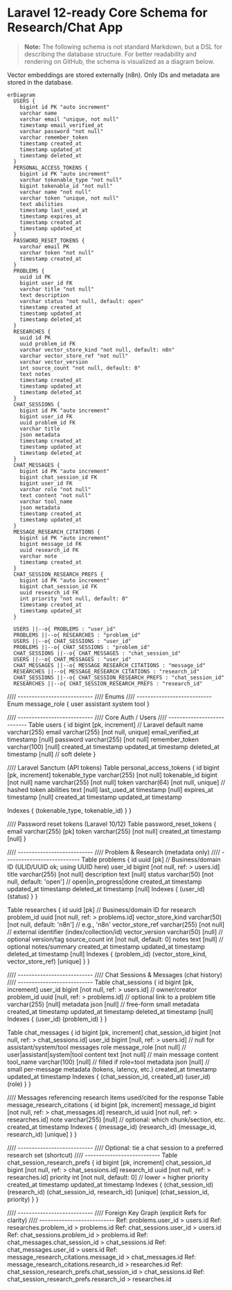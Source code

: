 

# Laravel 12-ready Core Schema for Research/Chat App

> **Note:** The following schema is not standard Markdown, but a DSL for describing the database structure. For better readability and rendering on GitHub, the schema is visualized as a diagram below.

Vector embeddings are stored externally (n8n). Only IDs and metadata are stored in the database.

```mermaid
erDiagram
  USERS {
    bigint id PK "auto increment"
    varchar name
    varchar email "unique, not null"
    timestamp email_verified_at
    varchar password "not null"
    varchar remember_token
    timestamp created_at
    timestamp updated_at
    timestamp deleted_at
  }
  PERSONAL_ACCESS_TOKENS {
    bigint id PK "auto increment"
    varchar tokenable_type "not null"
    bigint tokenable_id "not null"
    varchar name "not null"
    varchar token "unique, not null"
    text abilities
    timestamp last_used_at
    timestamp expires_at
    timestamp created_at
    timestamp updated_at
  }
  PASSWORD_RESET_TOKENS {
    varchar email PK
    varchar token "not null"
    timestamp created_at
  }
  PROBLEMS {
    uuid id PK
    bigint user_id FK
    varchar title "not null"
    text description
    varchar status "not null, default: open"
    timestamp created_at
    timestamp updated_at
    timestamp deleted_at
  }
  RESEARCHES {
    uuid id PK
    uuid problem_id FK
    varchar vector_store_kind "not null, default: n8n"
    varchar vector_store_ref "not null"
    varchar vector_version
    int source_count "not null, default: 0"
    text notes
    timestamp created_at
    timestamp updated_at
    timestamp deleted_at
  }
  CHAT_SESSIONS {
    bigint id PK "auto increment"
    bigint user_id FK
    uuid problem_id FK
    varchar title
    json metadata
    timestamp created_at
    timestamp updated_at
    timestamp deleted_at
  }
  CHAT_MESSAGES {
    bigint id PK "auto increment"
    bigint chat_session_id FK
    bigint user_id FK
    varchar role "not null"
    text content "not null"
    varchar tool_name
    json metadata
    timestamp created_at
    timestamp updated_at
  }
  MESSAGE_RESEARCH_CITATIONS {
    bigint id PK "auto increment"
    bigint message_id FK
    uuid research_id FK
    varchar note
    timestamp created_at
  }
  CHAT_SESSION_RESEARCH_PREFS {
    bigint id PK "auto increment"
    bigint chat_session_id FK
    uuid research_id FK
    int priority "not null, default: 0"
    timestamp created_at
    timestamp updated_at
  }

  USERS ||--o{ PROBLEMS : "user_id"
  PROBLEMS ||--o{ RESEARCHES : "problem_id"
  USERS ||--o{ CHAT_SESSIONS : "user_id"
  PROBLEMS ||--o{ CHAT_SESSIONS : "problem_id"
  CHAT_SESSIONS ||--o{ CHAT_MESSAGES : "chat_session_id"
  USERS ||--o{ CHAT_MESSAGES : "user_id"
  CHAT_MESSAGES ||--o{ MESSAGE_RESEARCH_CITATIONS : "message_id"
  RESEARCHES ||--o{ MESSAGE_RESEARCH_CITATIONS : "research_id"
  CHAT_SESSIONS ||--o{ CHAT_SESSION_RESEARCH_PREFS : "chat_session_id"
  RESEARCHES ||--o{ CHAT_SESSION_RESEARCH_PREFS : "research_id"
```

//// ---------------------------
//// Enums
//// ---------------------------
Enum message_role {
  user
  assistant
  system
  tool
}

//// ---------------------------
//// Core Auth / Users
//// ---------------------------
Table users {
  id                bigint [pk, increment] // Laravel default
  name              varchar(255)
  email             varchar(255) [not null, unique]
  email_verified_at timestamp [null]
  password          varchar(255) [not null]
  remember_token    varchar(100) [null]
  created_at        timestamp
  updated_at        timestamp
  deleted_at        timestamp [null] // soft delete
}

//// Laravel Sanctum (API tokens)
Table personal_access_tokens {
  id             bigint [pk, increment]
  tokenable_type varchar(255) [not null]
  tokenable_id   bigint [not null]
  name           varchar(255) [not null]
  token          varchar(64)  [not null, unique] // hashed token
  abilities      text [null]
  last_used_at   timestamp [null]
  expires_at     timestamp [null]
  created_at     timestamp
  updated_at     timestamp

  Indexes {
    (tokenable_type, tokenable_id)
  }
}

//// Password reset tokens (Laravel 10/12)
Table password_reset_tokens {
  email      varchar(255) [pk]
  token      varchar(255) [not null]
  created_at timestamp [null]
}

//// ---------------------------
//// Problem & Research (metadata only)
//// ---------------------------
Table problems {
  id          uuid [pk]                       // Business/domain ID (ULID/UUID ok; using UUID here)
  user_id     bigint [not null, ref: > users.id]
  title       varchar(255) [not null]
  description text [null]
  status      varchar(50) [not null, default: 'open'] // open|in_progress|done
  created_at  timestamp
  updated_at  timestamp
  deleted_at  timestamp [null]
  Indexes {
    (user_id)
    (status)
  }
}

Table researches {
  id                   uuid [pk]                         // Business/domain ID for research
  problem_id           uuid [not null, ref: > problems.id]
  vector_store_kind    varchar(50)  [not null, default: 'n8n'] // e.g., 'n8n'
  vector_store_ref     varchar(255) [not null]                 // external identifier (index/collection/id)
  vector_version       varchar(50)  [null]                     // optional version/tag
  source_count         int          [not null, default: 0]
  notes                text         [null]                     // optional notes/summary
  created_at           timestamp
  updated_at           timestamp
  deleted_at           timestamp [null]
  Indexes {
    (problem_id)
    (vector_store_kind, vector_store_ref) [unique]
  }
}

//// ---------------------------
//// Chat Sessions & Messages (chat history)
//// ---------------------------
Table chat_sessions {
  id          bigint [pk, increment]
  user_id     bigint [not null, ref: > users.id] // owner/creator
  problem_id  uuid   [null, ref: > problems.id]  // optional link to a problem
  title       varchar(255) [null]
  metadata    json        [null]                 // free-form small metadata
  created_at  timestamp
  updated_at  timestamp
  deleted_at  timestamp [null]
  Indexes {
    (user_id)
    (problem_id)
  }
}

Table chat_messages {
  id               bigint [pk, increment]
  chat_session_id  bigint [not null, ref: > chat_sessions.id]
  user_id          bigint [null, ref: > users.id]      // null for assistant/system/tool messages
  role             message_role [not null]             // user|assistant|system|tool
  content          text [not null]                     // main message content
  tool_name        varchar(100) [null]                 // filled if role=tool
  metadata         json [null]                         // small per-message metadata (tokens, latency, etc.)
  created_at       timestamp
  updated_at       timestamp
  Indexes {
    (chat_session_id, created_at)
    (user_id)
    (role)
  }
}

//// Messages referencing research items used/cited for the response
Table message_research_citations {
  id          bigint [pk, increment]
  message_id  bigint [not null, ref: > chat_messages.id]
  research_id uuid   [not null, ref: > researches.id]
  note        varchar(255) [null]   // optional: which chunk/section, etc.
  created_at  timestamp
  Indexes {
    (message_id)
    (research_id)
    (message_id, research_id) [unique]
  }
}

//// ---------------------------
//// Optional: tie a chat session to a preferred research set (shortcut)
//// ---------------------------
Table chat_session_research_prefs {
  id              bigint [pk, increment]
  chat_session_id bigint [not null, ref: > chat_sessions.id]
  research_id     uuid   [not null, ref: > researches.id]
  priority        int    [not null, default: 0] // lower = higher priority
  created_at      timestamp
  updated_at      timestamp
  Indexes {
    (chat_session_id)
    (research_id)
    (chat_session_id, research_id) [unique]
    (chat_session_id, priority)
  }
}

//// ---------------------------
//// Foreign Key Graph (explicit Refs for clarity)
//// ---------------------------
Ref: problems.user_id > users.id
Ref: researches.problem_id > problems.id
Ref: chat_sessions.user_id > users.id
Ref: chat_sessions.problem_id > problems.id
Ref: chat_messages.chat_session_id > chat_sessions.id
Ref: chat_messages.user_id > users.id
Ref: message_research_citations.message_id > chat_messages.id
Ref: message_research_citations.research_id > researches.id
Ref: chat_session_research_prefs.chat_session_id > chat_sessions.id
Ref: chat_session_research_prefs.research_id > researches.id
